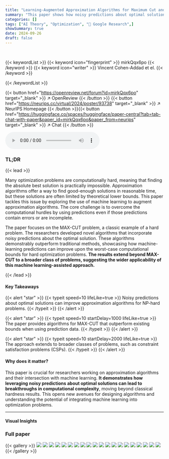 ```yaml
---
title: "Learning-Augmented Approximation Algorithms for Maximum Cut and Related Problems"
summary: "This paper shows how noisy predictions about optimal solutions can improve approximation algorithms for NP-hard problems like MAX-CUT, exceeding classical hardness bounds."
categories: []
tags: ["AI Theory", "Optimization", "🏢 Google Research",]
showSummary: true
date: 2024-09-26
draft: false
---
```


<br>

{{< keywordList >}}
{{< keyword icon="fingerprint" >}} mirkQqx6po {{< /keyword >}}
{{< keyword icon="writer" >}} Vincent Cohen-Addad et el. {{< /keyword >}}
 
{{< /keywordList >}}

{{< button href="https://openreview.net/forum?id=mirkQqx6po" target="_blank" >}}
↗ OpenReview
{{< /button >}}
{{< button href="https://neurips.cc/virtual/2024/poster/93738" target="_blank" >}}
↗ NeurIPS Homepage
{{< /button >}}{{< button href="https://huggingface.co/spaces/huggingface/paper-central?tab=tab-chat-with-paper&paper_id=mirkQqx6po&paper_from=neurips" target="_blank" >}}
↗ Chat
{{< /button >}}



<audio controls>
    <source src="https://ai-paper-reviewer.com/mirkQqx6po/podcast.wav" type="audio/wav">
    Your browser does not support the audio element.
</audio>


### TL;DR


{{< lead >}}

Many optimization problems are computationally hard, meaning that finding the absolute best solution is practically impossible.  Approximation algorithms offer a way to find good-enough solutions in reasonable time, but these solutions are often limited by theoretical lower bounds. This paper tackles this issue by exploring the use of machine learning to augment approximation algorithms.  The core challenge is to overcome the computational hurdles by using predictions even if those predictions contain errors or are incomplete. 

The paper focuses on the MAX-CUT problem, a classic example of a hard problem.  The researchers developed novel algorithms that incorporate noisy predictions about the optimal solution.  These algorithms demonstrably outperform traditional methods, showcasing how machine-learning predictions can improve upon the worst-case computational bounds for hard optimization problems. **The results extend beyond MAX-CUT to a broader class of problems, suggesting the wider applicability of this machine learning-assisted approach.**

{{< /lead >}}


#### Key Takeaways

{{< alert "star" >}}
{{< typeit speed=10 lifeLike=true >}} Noisy predictions about optimal solutions can improve approximation algorithms for NP-hard problems. {{< /typeit >}}
{{< /alert >}}

{{< alert "star" >}}
{{< typeit speed=10 startDelay=1000 lifeLike=true >}} The paper provides algorithms for MAX-CUT that outperform existing bounds when using prediction data. {{< /typeit >}}
{{< /alert >}}

{{< alert "star" >}}
{{< typeit speed=10 startDelay=2000 lifeLike=true >}} The approach extends to broader classes of problems, such as constraint satisfaction problems (CSPs). {{< /typeit >}}
{{< /alert >}}

#### Why does it matter?
This paper is crucial for researchers working on approximation algorithms and their intersection with machine learning. **It demonstrates how leveraging noisy predictions about optimal solutions can lead to breakthroughs in computational complexity**, moving beyond classical hardness results. This opens new avenues for designing algorithms and understanding the potential of integrating machine learning into optimization problems.

------
#### Visual Insights







### Full paper

{{< gallery >}}
<img src="https://ai-paper-reviewer.com/mirkQqx6po/1.png" class="grid-w50 md:grid-w33 xl:grid-w25" />
<img src="https://ai-paper-reviewer.com/mirkQqx6po/2.png" class="grid-w50 md:grid-w33 xl:grid-w25" />
<img src="https://ai-paper-reviewer.com/mirkQqx6po/3.png" class="grid-w50 md:grid-w33 xl:grid-w25" />
<img src="https://ai-paper-reviewer.com/mirkQqx6po/4.png" class="grid-w50 md:grid-w33 xl:grid-w25" />
<img src="https://ai-paper-reviewer.com/mirkQqx6po/5.png" class="grid-w50 md:grid-w33 xl:grid-w25" />
<img src="https://ai-paper-reviewer.com/mirkQqx6po/6.png" class="grid-w50 md:grid-w33 xl:grid-w25" />
<img src="https://ai-paper-reviewer.com/mirkQqx6po/7.png" class="grid-w50 md:grid-w33 xl:grid-w25" />
<img src="https://ai-paper-reviewer.com/mirkQqx6po/8.png" class="grid-w50 md:grid-w33 xl:grid-w25" />
<img src="https://ai-paper-reviewer.com/mirkQqx6po/9.png" class="grid-w50 md:grid-w33 xl:grid-w25" />
<img src="https://ai-paper-reviewer.com/mirkQqx6po/10.png" class="grid-w50 md:grid-w33 xl:grid-w25" />
<img src="https://ai-paper-reviewer.com/mirkQqx6po/11.png" class="grid-w50 md:grid-w33 xl:grid-w25" />
<img src="https://ai-paper-reviewer.com/mirkQqx6po/12.png" class="grid-w50 md:grid-w33 xl:grid-w25" />
<img src="https://ai-paper-reviewer.com/mirkQqx6po/13.png" class="grid-w50 md:grid-w33 xl:grid-w25" />
<img src="https://ai-paper-reviewer.com/mirkQqx6po/14.png" class="grid-w50 md:grid-w33 xl:grid-w25" />
<img src="https://ai-paper-reviewer.com/mirkQqx6po/15.png" class="grid-w50 md:grid-w33 xl:grid-w25" />
<img src="https://ai-paper-reviewer.com/mirkQqx6po/16.png" class="grid-w50 md:grid-w33 xl:grid-w25" />
<img src="https://ai-paper-reviewer.com/mirkQqx6po/17.png" class="grid-w50 md:grid-w33 xl:grid-w25" />
<img src="https://ai-paper-reviewer.com/mirkQqx6po/18.png" class="grid-w50 md:grid-w33 xl:grid-w25" />
<img src="https://ai-paper-reviewer.com/mirkQqx6po/19.png" class="grid-w50 md:grid-w33 xl:grid-w25" />
<img src="https://ai-paper-reviewer.com/mirkQqx6po/20.png" class="grid-w50 md:grid-w33 xl:grid-w25" />
{{< /gallery >}}